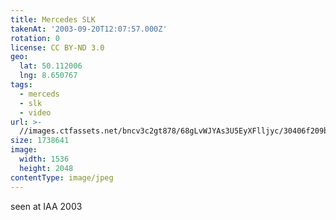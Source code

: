 ```yaml
---
title: Mercedes SLK
takenAt: '2003-09-20T12:07:57.000Z'
rotation: 0
license: CC BY-ND 3.0
geo:
  lat: 50.112006
  lng: 8.650767
tags:
  - merceds
  - slk
  - video
url: >-
  //images.ctfassets.net/bncv3c2gt878/68gLvWJYAs3U5EyXFlljyc/30406f209b3c07059ed7b132f7b8a556/mercedes-slk_4318074369_o
size: 1738641
image:
  width: 1536
  height: 2048
contentType: image/jpeg
---
```


seen at IAA 2003